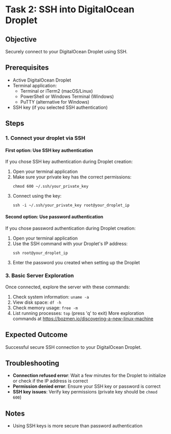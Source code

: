 # Task 2: SSH into DigitalOcean Droplet

## Objective
Securely connect to your DigitalOcean Droplet using SSH.

## Prerequisites
- Active DigitalOcean Droplet
- Terminal application:
  - Terminal or iTerm2 (macOS/Linux)
  - PowerShell or Windows Terminal (Windows)
  - PuTTY (alternative for Windows)
- SSH key (if you selected SSH authentication)

## Steps

### 1. Connect your droplet via SSH

#### First option: Use SSH key authentication
If you chose SSH key authentication during Droplet creation:
1. Open your terminal application
2. Make sure your private key has the correct permissions:
   ```
   chmod 600 ~/.ssh/your_private_key
   ```
3. Connect using the key:
   ```
   ssh -i ~/.ssh/your_private_key root@your_droplet_ip
   ```

#### Second option: Use password authentication
If you chose password authentication during Droplet creation:

1. Open your terminal application
2. Use the SSH command with your Droplet's IP address:
   ```
   ssh root@your_droplet_ip
   ```
3. Enter the password you created when setting up the Droplet


### 3. Basic Server Exploration
Once connected, explore the server with these commands:
1. Check system information: `uname -a`
2. View disk space: `df -h`
3. Check memory usage: `free -m`
4. List running processes: `top` (press 'q' to exit)
More exploration commands at https://bozmen.io/discovering-a-new-linux-machine

## Expected Outcome
Successful secure SSH connection to your DigitalOcean Droplet.

## Troubleshooting
- **Connection refused error**: Wait a few minutes for the Droplet to initialize or check if the IP address is correct
- **Permission denied error**: Ensure your SSH key or password is correct
- **SSH key issues**: Verify key permissions (private key should be `chmod 600`)

## Notes
- Using SSH keys is more secure than password authentication 